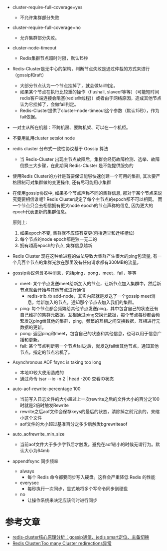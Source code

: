* cluster-require-full-coverage=yes
  * 不允许集群部分失败
  
* cluster-require-full-coverage=no
  * 允许集群部分失败。
  
* cluster-node-timeout
  * Redis集群节点超时时限，默认15秒
  
* Redis-Cluster是无中心的架构，判断节点失败是通过仲裁的方式来进行（gossip和raft）
  * 大部分节点认为一个节点挂掉了，就会做fail判定。
  * 如果某个节点在执行比较重的操作（flushall, slaveof等等）（可能短时间redis客户端连接会阻塞(redis单线程)）或者由于网络原因，造成其他节点认为它挂掉了，会做fail判定。
  * Redis-Cluster提供了cluster-node-timeout这个参数（默认15秒），作为fail依据。
  
* 一对主从所在机器：不跨机房、要跨机架、可以在一个机柜。

* 不要用乱用cluster setslot node

* redis cluster 分布式一致性协议基于 Gossip 算法
  * 当 Redis-Cluster 出现主节点故障后，集群会经历故障检测、选举、故障倒换三大步骤，在此期间 Redis-Cluster 是不能提供服务的 

* 使用Redis Cluster的方针是首要保证能够快速创建一个可用的集群, 其次要严格限制可对集群做的变更操作, 还有尽可能用小集群

* 在使用gossip协议中, 如果多个节点声称不同的集群信息, 那对于某个节点来说究竟要相信谁呢? Redis Cluster规定了每个主节点的epoch都不可以相同。 而一个节点只会去相信拥有更大node epoch的节点声称的信息, 因为更大的epoch代表更新的集群信息。

  原则上:
  1. 如果epoch不变, 集群就不应该有变更(包括选举和迁移槽位)
  2. 每个节点的node epoch都是独一无二的
  3. 拥有越高epoch的节点, 集群信息越新

* Redis Cluster 现在这种单进程的做法导致大集群产生很大的ping包流量, 有一个几百个节点的集群光放在那里没有任何请求都有300MB的流量。  

* gossip协议包含多种消息，包括ping，pong，meet，fail，等等
  * meet: 某个节点发送meet给新加入的节点，让新节点加入集群中，然后新节点就会开始与其他节点进行通信
    * redis-trib.rb add-node，其实内部就是发送了一个gossip meet消息，给新加入的节点，通知那个节点去加入我们的集群。
  * ping: 每个节点都会频繁给其他节点发送ping，其中包含自己的状态还有自己维护的集群元数据，互相通过ping交换元数据，每个节点每秒都会频繁发送ping给其他的集群，ping，频繁的互相之间交换数据，互相进行元数据的更新。
  * pong: 返回ping和meet，包含自己的状态和其他信息，也可以用于信息广播和更新。
  * fail: 某个节点判断另一个节点fail之后，就发送fail给其他节点，通知其他节点，指定的节点宕机了。

* Asynchronous AOF fsync is taking too long
  * 本地IO较大使用造成的
  * 通过命令 tsar --io -n 2 | head -200 查看IO状态
  
* auto-aof-rewrite-percentage 100
  * 当前写入日志文件的大小超过上一次rewrite之后的文件大小的百分之100时就是2倍时触发Rewrite
  * rewrite之后aof文件会保存keys的最后的状态，清除掉之前冗余的，来缩小这个文件
  * aof文件的大小超过基准百分之多少后触发bgrewriteaof

* auto_aofrewrite_min_size
  * 当前aof文件大于多少字节后才触发。避免在aof较小的时候无谓行为。默认大小为64mb
    
* appendfsync 同步频率
  * always    
    * 每个 Redis 命令都要同步写入硬盘。这样会严重降低 Redis 的性能
  * everysec  
    * 每秒执行一次同步，显式地将多个写命令同步到硬盘
  * no        
    * 让操作系统来决定应该何时进行同步

# 参考文章
 * [redis-cluster核心原理分析：gossip通信、jedis smart定位、主备切换][1]
 * [Redis Cluster:Too many Cluster redirections异常][2]
 
 
[1]: https://blog.csdn.net/A_BlackMoon/article/details/85345645
[2]: https://carlosfu.iteye.com/blog/2251034 